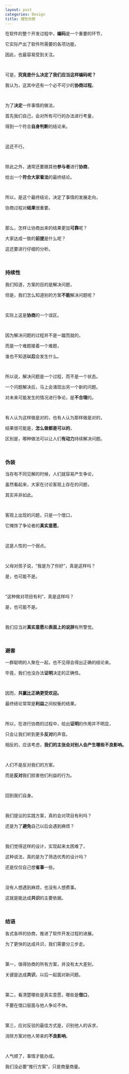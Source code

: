 ```yaml
---
layout: post
categories: Design
title: 理性协商
---
```


在软件的整个开发过程中，**编码**是一个重要的环节，

它实际产出了软件所需要的各项功能，

因此，也最容易受到关注。

<br/>

可是，**究竟是什么决定了我们应当这样编码呢？**

我认为，这其中还有一个必不可少的**协商过程**。

<br/>

为了**决定**一件事情的做法，

首先我们自己，会对所有可行的办法进行考量，

得到一个符合**自身判断**的结论来。

<br/>

这还不行。

<br/>

除此之外，通常还要跟其他**参与者**进行**协商**，

给出一个**符合大家看法**的最终结论。

<br/>

所以，是这个最终结论，决定了事情的发展走向，

协商过程对**结果**很重要。

<br/>

那么，怎样让协商出来的结果更加**可靠**呢？

大家达成一致的**前提**是什么呢？

这还要进行仔细的分析。

<br/>

### 持续性

我们知道，方案的目的是解决问题，

但是，我们怎么知道别的方案**不能**解决问题呢？

<br/>

实际上这是**协商**的一个误区。

<br/>

因为解决问题的过程并不是一蹴而就的，

而是一个难题接着一个难题，

谁也不知道**以后**会发生什么。

<br/>

所以说，解决问题是一个过程，而不是一个状态。

一个问题解决后，马上会涌现出另一个新的问题。

对未来可能发生的情况进行争论，是**不合理**的。

<br/>

有人认为这样做是对的，也有人认为那样做是对的，

结果很可能是，**怎么做都是可以的**，

区别是，哪种做法可以让人们**有动力**持续解决问题。

<br/>

### 伪装

当存有不同见解的时候，人们就容易产生争论，

虽然看起来，大家在讨论客观上存在的问题，

其实并非如此。

<br/>

客观上出现的问题，只是一个借口，

它掩饰了争论者的**真实意愿**。

<br/>

这是人性的一个弱点。

<br/>

父母对孩子说，“我是为了你好”，真是这样吗？

是，也可能不是。

<br/>

“这种做对项目有利”，真是这样吗？

是，也可能不是。

<br/>

我们应当对**真实意愿**和**表面上的说辞**有所警觉。

<br/>

### 避害

一群聪明的人聚在一起，也不见得会得出正确的结论来。

毕竟，我们也没办法**证明**决定的正确性。

<br/>

因而，**共赢比正确更受欢迎。**

最终结论常常是**利益**之间权衡的结果。

<br/>

所以，在进行协商的过程中，给出**证明**的作用并不明显，

只会让我们听到更多**反对**的声音。

相反的，应该考虑，**我们的主张会对别人会产生哪些不良影响。**

<br/>

人们不是反对我们的方案，

而是**反对**我们损害他们利益的行为。

<br/>

回到我们自身。

<br/>

我们提议的实践方案，真的会对项目有利吗？

还是为了**避免**自己以后会遇到麻烦？

<br/>

我们觉得这样的设计，实现起来太困难了，

这种说法，真的是为了筛选优秀的设计吗？

还是仅仅自己想**省事**一些。

<br/>

没有人想遇到麻烦，也没有人想费事。

这就是能达成**共识**的主要依据。

<br/>

### 结语

各式各样的协商，推进了软件开发过程的进展。

为了更快的达成共识，我们需要分三步走。

<br/>

第一，值得协商的所有方案，并没有太大差别，

关键是达成**共识**，以后一起面对新问题。

<br/>

第二，看清楚哪些是真实意愿，哪些是**借口**，

不要在借口层面与他人争论不休。

<br/>

第三，应对反驳的最佳方式是，识别他人的诉求，

消除方案对他人带来的**不良影响**。

<br/>

人气顺了，事情才能办成。

我们没必要“推行方案”，只是商量商量。
